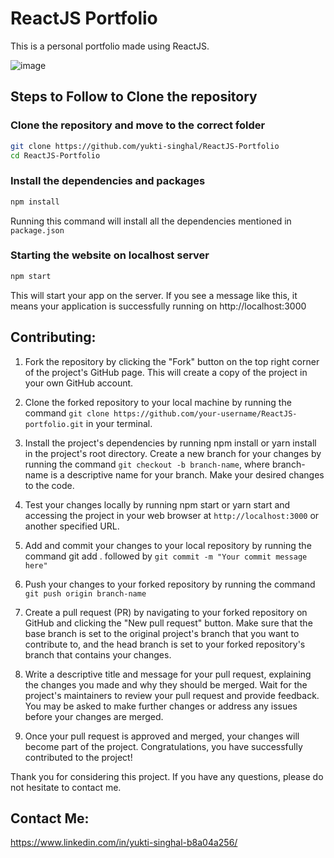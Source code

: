# ReactJS Portfolio

This is a personal portfolio made using ReactJS.

![image](https://github.com/user-attachments/assets/e11c7555-fa40-49a9-b43f-9e8ca59ad989)


## Steps to Follow to Clone the repository
### Clone the repository and move to the correct folder
```bash
git clone https://github.com/yukti-singhal/ReactJS-Portfolio
cd ReactJS-Portfolio
```
### Install the dependencies and packages
```bash
npm install
```
Running this command will install all the dependencies mentioned in `package.json`
<br/>


### Starting the website on localhost server
```bash
npm start
```
This will start your app on the server. If you see a message like this, it means your application is successfully running on http://localhost:3000


## Contributing:

1. Fork the repository by clicking the "Fork" button on the top right corner of the project's GitHub page. This will create a copy of the project in your own GitHub account.

2. Clone the forked repository to your local machine by running the command ``` git clone https://github.com/your-username/ReactJS-portfolio.git ``` in your terminal.

3. Install the project's dependencies by running npm install or yarn install in the project's root directory.
Create a new branch for your changes by running the command ``` git checkout -b branch-name ```, where branch-name is a descriptive name for your branch.
Make your desired changes to the code.

4. Test your changes locally by running npm start or yarn start and accessing the project in your web browser at ``` http://localhost:3000 ``` or another specified URL.
5. Add and commit your changes to your local repository by running the command git add . followed by ``` git commit -m "Your commit message here" ```

6. Push your changes to your forked repository by running the command ``` git push origin branch-name ```

7. Create a pull request (PR) by navigating to your forked repository on GitHub and clicking the "New pull request" button. Make sure that the base branch is set to the original project's branch that you want to contribute to, and the head branch is set to your forked repository's branch that contains your changes.

8. Write a descriptive title and message for your pull request, explaining the changes you made and why they should be merged.
Wait for the project's maintainers to review your pull request and provide feedback. You may be asked to make further changes or address any issues before your changes are merged.

9. Once your pull request is approved and merged, your changes will become part of the project. Congratulations, you have successfully contributed to the project!

Thank you for considering this project. If you have any questions, please do not hesitate to contact me.

## Contact Me:
https://www.linkedin.com/in/yukti-singhal-b8a04a256/
